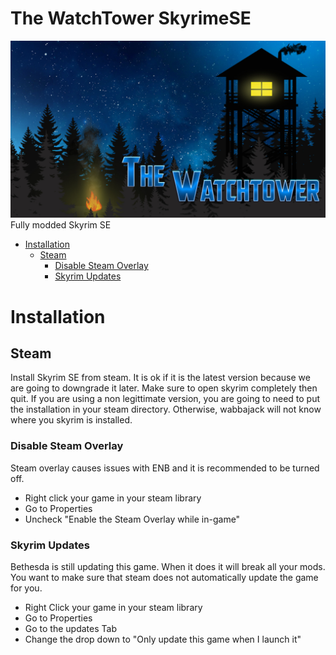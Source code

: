 # The WatchTower SkyrimeSE
![TheWatchTower](https://github.com/AgawamIdol/TheWatchTowerSkyrimeSE/blob/main/images/invite_banner.png)
Fully modded Skyrim SE 
* [Installation](https://github.com/AgawamIdol/TheWatchTowerSkyrimeSE/edit/main/README.md#installation) 
  * [Steam](https://github.com/AgawamIdol/TheWatchTowerSkyrimeSE/edit/main/README.md#steam)  
    * [Disable Steam Overlay](https://github.com/AgawamIdol/TheWatchTowerSkyrimeSE/edit/main/README.md#disable-steam-overlay) 
    * [Skyrim Updates](https://github.com/AgawamIdol/TheWatchTowerSkyrimeSE/edit/main/README.md#skyrim-updates)

# Installation

## Steam
Install Skyrim SE from steam. It is ok if it is the latest version because we are going to downgrade it later. Make sure to open skyrim completely then quit. If you are using a non legittimate version, you are going to need to put the installation in your steam directory. Otherwise, wabbajack will not know where you skyrim is installed. 

### Disable Steam Overlay
Steam overlay causes issues with ENB and it is recommended to be turned off. 
* Right click your game in your steam library
* Go to Properties
* Uncheck "Enable the Steam Overlay while in-game"

### Skyrim Updates
Bethesda is still updating this game. When it does it will break all your mods. You want to make sure that steam does not automatically update the game for you. 
* Right Click your game in your steam library
* Go to Properties
* Go to the updates Tab
* Change the drop down to "Only update this game when I launch it"

